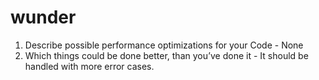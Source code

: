 # wunder


1. Describe possible performance optimizations for your Code - None
2. Which things could be done better, than you’ve done it - It should be handled with more error cases.

